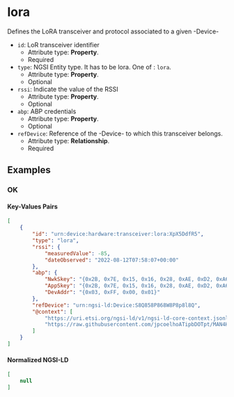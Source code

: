 # lora

Defines the LoRA transceiver and protocol associated to a given -Device-
-  `id`: LoR transceiver identifier
   -  Attribute type: **Property**. 
   -  Required
-  `type`: NGSI Entity type. It has to be lora. One of : `lora`.
   -  Attribute type: **Property**. 
   -  Optional
-  `rssi`: Indicate the value of the RSSI
   -  Attribute type: **Property**. 
   -  Optional
-  `abp`: ABP credentials
   -  Attribute type: **Property**. 
   -  Optional
-  `refDevice`: Reference of the -Device- to which this transceiver belongs.
   -  Attribute type: **Relationship**. 
   -  Required



## Examples

### OK


#### Key-Values Pairs

```json
[
    {
        "id": "urn:device:hardware:transceiver:lora:XpX5DdfR5",
        "type": "lora",
        "rssi": {
            "measuredValue": -85,
            "dateObserved": "2022-08-12T07:58:07+00:00"
        },
        "abp": {
            "NwkSkey": "{0x2B, 0x7E, 0x15, 0x16, 0x28, 0xAE, 0xD2, 0xA6, 0xAB, 0xF7, 0x15, 0x88, 0x09, 0xCF, 0x4F, 0x3C}",
            "AppSkey": "{0x2B, 0x7E, 0x15, 0x16, 0x28, 0xAE, 0xD2, 0xA6, 0xAB, 0xF7, 0x15, 0x88, 0x09, 0xCF, 0x4F, 0x3C}",
            "DevAddr": "{0x03, 0xFF, 0x00, 0x01}"
        },
        "refDevice": "urn:ngsi-ld:Device:S8Q858P868W8P8p8l8Q",
        "@context": [
            "https://uri.etsi.org/ngsi-ld/v1/ngsi-ld-core-context.jsonld",
            "https://raw.githubusercontent.com/jpcoelhoATipbDOTpt/MAN4HEALTH/main/DataModel/Hardware/Transceivers/LoRa/Context/context-keyvalues.jsonld"
        ]
    }
]
```

#### Normalized NGSI-LD

```json
[
    null
]
```
